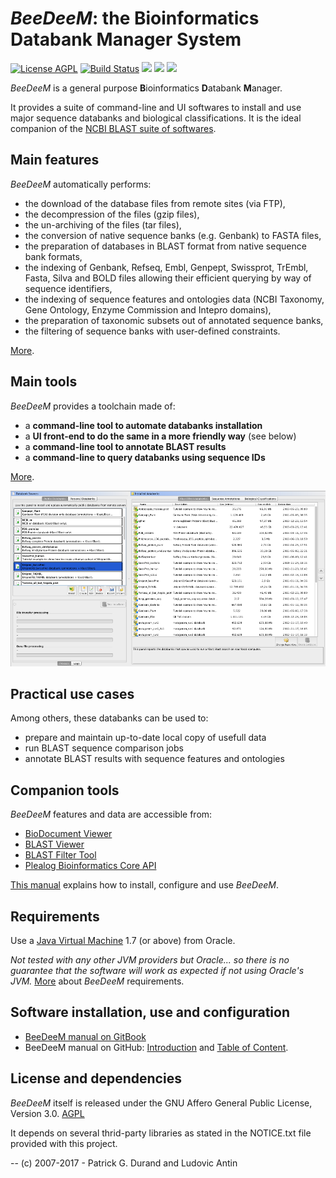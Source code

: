 # *BeeDeeM*: the Bioinformatics Databank Manager System 

[![License AGPL](https://img.shields.io/badge/license-Affero%20GPL%203.0-blue.svg)](https://www.gnu.org/licenses/agpl-3.0.txt)  [![Build Status](https://travis-ci.org/pgdurand/BeeDeeM.svg?branch=master)](https://travis-ci.org/pgdurand/BeeDeeM)  [![](https://tokei.rs/b1/github/pgdurand/BeeDeeM?category=code)](https://github.com/pgdurand/BeeDeeM) [![](https://img.shields.io/badge/platform-Java--1.7+-yellow.svg)](http://www.oracle.com/technetwork/java/javase/downloads/index.html) [![](https://img.shields.io/badge/run_on-Linux--Mac_OSX--Windows-yellowgreen.svg)]()

*BeeDeeM* is a general purpose **B**ioinformatics **D**atabank **M**anager. 

It provides a suite of command-line and UI softwares to install and use major sequence databanks and biological classifications. It is the ideal companion of the [NCBI BLAST suite of softwares](https://pgdurand.gitbooks.io/beedeem/test_install.html#run-a-blast-search).

## Main features

*BeeDeeM* automatically performs:

* the download of the database files from remote sites \(via FTP\),
* the decompression of the files \(gzip files\),
* the un-archiving of the files \(tar files\),
* the conversion of native sequence banks \(e.g. Genbank\) to FASTA files,
* the preparation of databases in BLAST format from native sequence bank formats,
* the indexing of Genbank, Refseq, Embl, Genpept, Swissprot, TrEmbl, Fasta, Silva and BOLD files allowing their efficient querying by way of sequence identifiers,
* the indexing of sequence features and ontologies data (NCBI Taxonomy, Gene Ontology, Enzyme Commission and Intepro domains),
* the preparation of taxonomic subsets out of annotated sequence banks,
* the filtering of sequence banks with user-defined constraints.

[More](https://pgdurand.gitbooks.io/beedeem/).

## Main tools

*BeeDeeM* provides a toolchain made of:

* a **command-line tool to automate databanks installation**
* a **UI front-end to do the same in a more friendly way** (see below)
* a **command-line tool to annotate BLAST results**
* a **command-line to query databanks using sequence IDs**

[More](https://pgdurand.gitbooks.io/beedeem/).

![UiManager](doc/dbms_ui.png)

## Practical use cases

Among others, these databanks can be used to:

* prepare and maintain up-to-date local copy of usefull data
* run BLAST sequence comparison jobs
* annotate BLAST results with sequence features and ontologies

## Companion tools

*BeeDeeM* features and data are accessible from:

* [BioDocument Viewer](https://github.com/pgdurand/BioDocumentViewer)
* [BLAST Viewer](https://github.com/pgdurand/BlastViewer)
* [BLAST Filter Tool](https://github.com/pgdurand/BLAST-Filter-Tool)
* [Plealog Bioinformatics Core API](https://github.com/pgdurand/Bioinformatics-Core-API)


[This manual](https://pgdurand.gitbooks.io/beedeem/) explains how to install, configure and use *BeeDeeM*.

## Requirements

Use a [Java Virtual Machine](http://www.oracle.com/technetwork/java/javase/downloads/index.html) 1.7 (or above) from Oracle. 

*Not tested with any other JVM providers but Oracle... so there is no guarantee that the software will work as expected if not using Oracle's JVM.* [More](https://pgdurand.gitbooks.io/beedeem/) about *BeeDeeM* requirements.

## Software installation, use and configuration

* [BeeDeeM manual on GitBook](https://pgdurand.gitbooks.io/beedeem/)
* BeeDeeM manual on GitHub: [Introduction](https://github.com/pgdurand/BeeDeeM-User-Manual/blob/master/README.md) and [Table of Content](https://github.com/pgdurand/BeeDeeM-User-Manual/blob/master/SUMMARY.md).

## License and dependencies

*BeeDeeM* itself is released under the GNU Affero General Public License, Version 3.0. [AGPL](https://www.gnu.org/licenses/agpl-3.0.txt)

It depends on several thrid-party libraries as stated in the NOTICE.txt file provided with this project.

--
(c) 2007-2017 - Patrick G. Durand and Ludovic Antin
